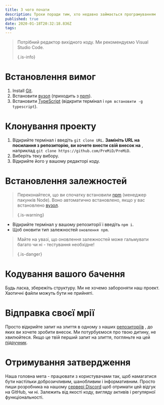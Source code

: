 ```yaml
---
title: З чого почати
description: Трохи поради тим, хто недавно займається програмуванням
published: true
date: 2020-01-18T20:32:18.836Z
tags:
---
```


> Потрібний редактор вихідного коду. Ми рекомендуємо Visual Studio Code. 
> 
> {.is-info}

# Встановлення вимог
1. Install [Git](https://git-scm.com/).
2. Встановити [вузол](https://nodejs.org/en/) (приходить з [npm](https://www.npmjs.com/)).
3. Встановити [TypeScript](https://www.typescriptlang.org/index.html#download-links) (відкрити термінал і `npm встановити -g typescript`).

# Клонування проекту
1. Відкрийте термінал і введіть `git clone URL`. **Замініть URL на посилання з репозиторію, ви хочете внести свій внесок на** , наприклад `git clone https://github.com/PreMiD/PreMiD`.
2. Виберіть теку вибору.
3. Відкрийте його у вашому редакторі коду.

# Встановлення залежностей
> Переконайтеся, що ви спочатку встановили [npm](https://www.npmjs.com/) (менеджер пакунків Node). Воно автоматично встановлено, якщо у вас встановлено [вузол](https://nodejs.org/en/). 
> 
> {.is-warning}

- Відкрийте термінал у вашому репозиторії і введіть `npm i`.
- Щоб оновити тип залежностей `оновлення npm`.

> Майте на увазі, що оновлення залежностей може гальмувати багато чи ні - тестування необхідне! 
> 
> {.is-danger}

# Кодування вашого бачення
Будь ласка, збережіть структуру. Ми не хочемо забороняти наш проект. Хаотичні файли можуть бути не прийняті.

# Відправка своєї мрії
Просто відкрийте запит на злиття в одному з наших [репозиторіїв](https://github.com/PreMiD/) , до яких ви хочете зробити внесок. Ми потурбуємося про твою дитину, не хвилюйтеся. Якщо це твій перший запит на злиття, погляньте на цей [підручник](https://help.github.com/en/articles/creating-a-pull-request).

# Отримування затвердження
Наша головна мета - працювати з користувачами так, щоб намагатися бути настільки доброзичливим, шанобливим і інформативним. Просто пиши розробника на нашому [сервері Discord](https://discord.gg/PreMiD) щоб отримати цей відгук на GitHub, чи ні. Залежить від якості коду, вигляду активів і регулярної функціональності.